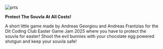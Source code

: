 ![prts](https://github.com/user-attachments/assets/11293de4-a754-409a-9e74-10d8d266bf3f)

**Protect The Souvla At All Costs!**

A short little game made by Andreas Georgiou and Andreas Frantzias for the Dit Coding Club Easter Game Jam 2025 where you have to protect the souvla for easter! Shoot the evil bunnies with your chocolate egg powered shotgun and keep your souvla safe!


